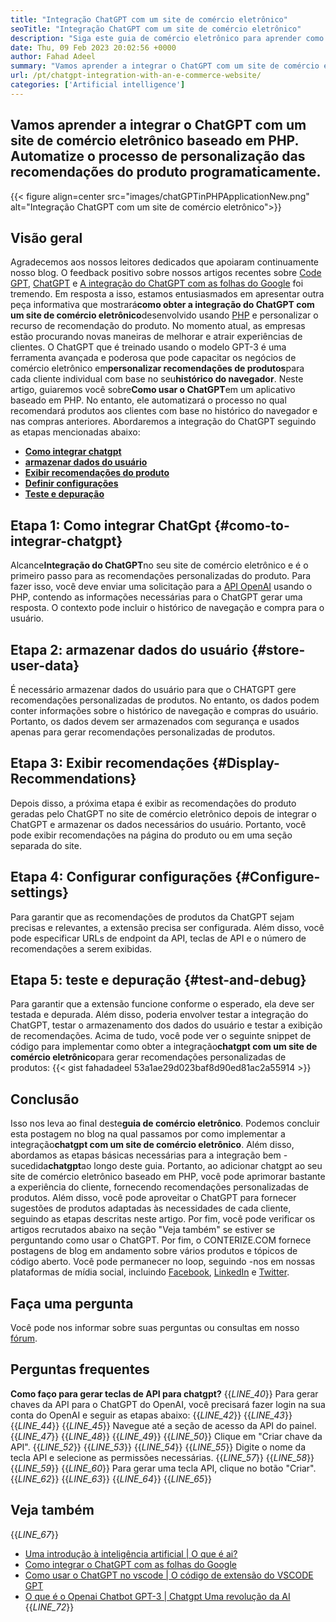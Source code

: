 ```yaml
---
title: "Integração ChatGPT com um site de comércio eletrônico" 
seoTitle: "Integração ChatGPT com um site de comércio eletrônico" 
description: "Siga este guia de comércio eletrônico para aprender como obter a integração do ChatGPT com um site de comércio eletrônico para fazer recomendações personalizadas de produtos." 
date: Thu, 09 Feb 2023 20:02:56 +0000
author: Fahad Adeel
summary: "Vamos aprender a integrar o ChatGPT com um site de comércio eletrônico baseado em PHP. Automatize o processo de personalização das recomendações do produto programaticamente." 
url: /pt/chatgpt-integration-with-an-e-commerce-website/
categories: ['Artificial intelligence']
---
```


## Vamos aprender a integrar o ChatGPT com um site de comércio eletrônico baseado em PHP. Automatize o processo de personalização das recomendações do produto programaticamente.

{{< figure align=center src="images/chatGPTinPHPApplicationNew.png" alt="Integração ChatGPT com um site de comércio eletrônico">}}


## Visão geral
Agradecemos aos nossos leitores dedicados que apoiaram continuamente nosso blog. O feedback positivo sobre nossos artigos recentes sobre [Code GPT][1], [ChatGPT][2] e [A integração do ChatGPT com as folhas do Google][3] foi tremendo. Em resposta a isso, estamos entusiasmados em apresentar outra peça informativa que mostrará**como obter a integração do ChatGPT com um site de comércio eletrônico**desenvolvido usando [PHP][4] e personalizar o recurso de recomendação do produto.
No momento atual, as empresas estão procurando novas maneiras de melhorar e atrair experiências de clientes. O ChatGPT que é treinado usando o modelo GPT-3 é uma ferramenta avançada e poderosa que pode capacitar os negócios de comércio eletrônico em**personalizar recomendações de produtos**para cada cliente individual com base no seu**histórico do navegador**. Neste artigo, guiaremos você sobre**Como usar o ChatGPT**em um aplicativo baseado em PHP. No entanto, ele automatizará o processo no qual recomendará produtos aos clientes com base no histórico do navegador e nas compras anteriores.
Abordaremos a integração do ChatGPT seguindo as etapas mencionadas abaixo:
* [**Como integrar chatgpt**][5]
* [**armazenar dados do usuário**][6]
* [**Exibir recomendações do produto**][7]
* [**Definir configurações**][8]
* [**Teste e depuração**][9]

## Etapa 1: Como integrar ChatGpt   {#como-to-integrar-chatgpt}
Alcance**Integração do ChatGPT**no seu site de comércio eletrônico e é o primeiro passo para as recomendações personalizadas do produto. Para fazer isso, você deve enviar uma solicitação para a [API OpenAI][10] usando o PHP, contendo as informações necessárias para o ChatGPT gerar uma resposta. O contexto pode incluir o histórico de navegação e compra para o usuário.

## Etapa 2: armazenar dados do usuário   {#store-user-data}
É necessário armazenar dados do usuário para que o CHATGPT gere recomendações personalizadas de produtos. No entanto, os dados podem conter informações sobre o histórico de navegação e compras do usuário. Portanto, os dados devem ser armazenados com segurança e usados ​​apenas para gerar recomendações personalizadas de produtos.

## Etapa 3: Exibir recomendações   {#Display-Recommendations}
Depois disso, a próxima etapa é exibir as recomendações do produto geradas pelo ChatGPT no site de comércio eletrônico depois de integrar o ChatGPT e armazenar os dados necessários do usuário. Portanto, você pode exibir recomendações na página do produto ou em uma seção separada do site.

## Etapa 4: Configurar configurações   {#Configure-settings}
Para garantir que as recomendações de produtos da ChatGPT sejam precisas e relevantes, a extensão precisa ser configurada. Além disso, você pode especificar URLs de endpoint da API, teclas de API e o número de recomendações a serem exibidas.

## Etapa 5: teste e depuração   {#test-and-debug}
Para garantir que a extensão funcione conforme o esperado, ela deve ser testada e depurada. Além disso, poderia envolver testar a integração do ChatGPT, testar o armazenamento dos dados do usuário e testar a exibição de recomendações.
Acima de tudo, você pode ver o seguinte snippet de código para implementar como obter a integração**chatgpt com um site de comércio eletrônico**para gerar recomendações personalizadas de produtos:
{{< gist fahadadeel 53a1ae29d023baf8d90ed81ac2a55914 >}}

## Conclusão
Isso nos leva ao final deste**guia de comércio eletrônico**. Podemos concluir esta postagem no blog na qual passamos por como implementar a integração**chatgpt com um site de comércio eletrônico**. Além disso, abordamos as etapas básicas necessárias para a integração bem -sucedida**chatgpt**ao longo deste guia. Portanto, ao adicionar chatgpt ao seu site de comércio eletrônico baseado em PHP, você pode aprimorar bastante a experiência do cliente, fornecendo recomendações personalizadas de produtos. Além disso, você pode aproveitar o ChatGPT para fornecer sugestões de produtos adaptadas às necessidades de cada cliente, seguindo as etapas descritas neste artigo. Por fim, você pode verificar os artigos recrutados abaixo na seção "Veja também" se estiver se perguntando como usar o ChatGPT.
Por fim, o CONTERIZE.COM fornece postagens de blog em andamento sobre vários produtos e tópicos de código aberto. Você pode permanecer no loop, seguindo -nos em nossas plataformas de mídia social, incluindo [Facebook][11], [LinkedIn][12] e [Twitter][13].

## Faça uma pergunta
Você pode nos informar sobre suas perguntas ou consultas em nosso [fórum][14].

## Perguntas frequentes
**Como faço para gerar teclas de API para chatgpt?**
{{_LINE_40_}}
  Para gerar chaves da API para o ChatGPT do OpenAI, você precisará fazer login na sua conta do OpenAI e seguir as etapas abaixo:
{{_LINE_42_}}
{{_LINE_43_}}
{{_LINE_44_}}
{{_LINE_45_}}
      Navegue até a seção de acesso da API do painel.
{{_LINE_47_}}
{{_LINE_48_}}
{{_LINE_49_}}
{{_LINE_50_}}
      Clique em "Criar chave da API".
{{_LINE_52_}}
{{_LINE_53_}}
{{_LINE_54_}}
{{_LINE_55_}}
      Digite o nome da tecla API e selecione as permissões necessárias.
{{_LINE_57_}}
{{_LINE_58_}}
{{_LINE_59_}}
{{_LINE_60_}}
      Para gerar uma tecla API, clique no botão "Criar".
{{_LINE_62_}}
{{_LINE_63_}}
{{_LINE_64_}}
{{_LINE_65_}}

## Veja também
{{_LINE_67_}}
  * [Uma introdução à inteligência artificial | O que é ai?][15]
  * [Como integrar o ChatGPT com as folhas do Google][3]
  * [Como usar o ChatGPT no vscode | O código de extensão do VSCODE GPT][1]
  * [O que é o Openai Chatbot GPT-3 | Chatgpt Uma revolução da AI][2]
{{_LINE_72_}}

  
[1]: https://blog.containerize.com/artificial-intelligence/how-to-use-chatgpt-in-vscode-the-vscode-extension-codegpt/
[2]: https://blog.containerize.com/artificial-intelligence/what-is-openai-chatbot-gpt-3-chatgpt-an-ai-revolution/
[3]: https://blog.containerize.com/artificial-intelligence/integrate-chatgpt-with-google-sheets/
[4]: https://www.php.net/
[5]: #How-to-Integrate-ChatGPT
[6]: #Store-User-Data
[7]: #Display-Recommendations
[8]: #Configure-Settings
[9]: #Test-and-Debug
[10]: https://platform.openai.com/account/api-keys
[11]: https://web.facebook.com/containerize
[12]: https://www.linkedin.com/company/containerize/
[13]: https://twitter.com/containerize_co
[14]: https://forum.containerize.com/
[15]: https://blog.containerize.com/artificial-intelligence/an-introduction-to-artificial-intelligence-what-is-ai/
